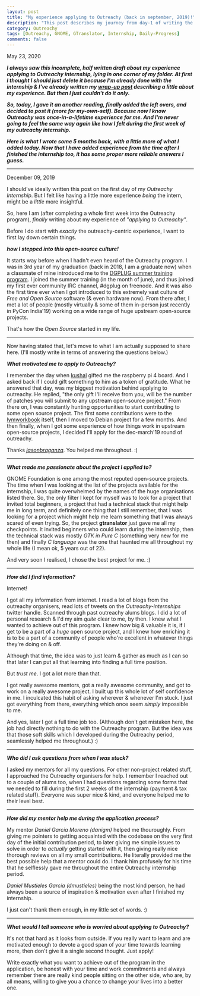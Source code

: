 ```yaml
---
layout: post
title: "My experience applying to Outreachy (back in september, 2019)!"
description: "This post describes my journey from day-1 of writing the initial application to right now me actually being an Outreachy intern."
category: Outreachy
tags: [Outreachy, GNOME, GTranslator, Internship, Daily-Progress]
comments: false
---
```


May 23, 2020

***I always saw this incomplete, half written draft about my experience applying to Outreachy internship, lying in one corner of my folder. At first I thought I should just delete it because I'm already done with the internship & I've already written my [wrap-up post](https://priyankasaggu11929.github.io/outreachy/2020/03/03/Outreachy-final-post.html) describing a little about my experience. But then I just couldn't do it only.*** <!-- break -->

***So, today, I gave it an another reading, finally added the left overs, and decided to post it (more for my-own-self). Because now I know Outreachy was once-in-a-lifetime experience for me. And I'm never going to feel the same way again like how I felt during the first week of my outreachy internship.***

***Here is what I wrote some 5 months back, with a little more of what I added today. Now that I have added experience from the time after I finished the internship too, it has some proper more reliable answers I guess.***

---

December 09, 2019

I should've ideally written this post on the first day of my *Outreachy Internship*. But I felt like having a little more experience *being* the intern, might be a *little* more insightful.

So, here I am (after completing a whole first week into the Outreachy program), *finally* writing about my experience of *"applying to Outreachy"*. 

Before I do start with *exactly* the outreachy-centric experience, I want to first lay down certain things. 

***how I stepped into this open-source culture!***

It starts way before when I hadn't even heard of the Outreachy program. I was in 3rd year of my graduation (back in 2018, I am a graduate now) when a classmate of mine introduced me to the [DGPLUG summer training program](https://dgplug.org/archive/). I joined the summer training (in the month of june), and thus joined my first ever community IRC channel, #dgplug on freenode. And it was also the first time ever when I got introduced to this extremely vast culture of *Free and Open Source* software (& even hardware now). From there after, I met a lot of people (mostly virtually & some of them in-person just recently in PyCon India'19) working on a wide range of huge upstream open-source projects. 

That's how the *Open Source* started in my life.

---

Now having stated that, let's move to what I am actually supposed to share here. (I'll mostly write in terms of answering the questions below.)


***What motivated me to apply to Outreachy?***

I remember the day when [kushal](https://kushaldas.in) gifted me the raspberry pi 4 board. And I asked back if I could gift something to him as a token of gratitude. What he answered that day, was my biggest motivation behind applying to outreachy. He replied, "the only gift I'll receive from you, will be the number of patches you will submit to any upstream open-source project." From there on, I was constantly hunting opportunities to start contributing to some open source project. The first some contributions were to the [lymworkbook](https://github.com/kushaldas/lymworkbook) itself, then I moved to Debian project for a few months. And then finally, when I got some experience of how things work in upstream open-source projects, I decided I'll apply for the dec-march'19 round of outreachy.


Thanks *[jasonbraganza](www.mjbraganza.com)*. You helped me throughout. :)

---

***What made me passionate about the project I applied to?***

 GNOME Foundation is one among the most reputed open-source projects. The time when I was looking at the list of the projects available for the internship, I was quite overwhelmed by the names of the huge organisations listed there. So, the only filter I kept for myself was to look for a project that invited total beginners, a project that had a technical stack that might help me in long term, and definitely one thing that I still remember, that I was looking for a project which might help me learn something that I was always scared of even trying. So, the project **gtranslator** just gave me all my checkpoints. It invited beginners who could learn during the internship, then the technical stack was mostly *GTK in Pure C* (something very new for me then) and finally *C language* was the one that haunted me all throughout my whole life (I mean ok, 5 years out of 22).

And very soon I realised, I chose the best project for me. :)

---

***How did I find information?***

Internet!

I got all my information from internet. I read a lot of blogs from the outreachy organisers, read lots of tweets on the *Outreachy-internships* twitter handle. Scanned through past outreachy alums blogs. I did a lot of personal research & I'd my aim *quite* clear to me, by then. I knew what I wanted to achieve out of this program. I knew how big & valuable it is, if I get to be a part of a *huge* open source project, and I knew how enriching it is to be a part of a community of people who're excellent in whatever things they're doing on & off.

Although that time, the idea was to just learn & gather as much as I can so that later I can put all that learning into finding a full time position.

But *trust me*. I got a lot more than that. 

I got really awesome mentors, got a really awesome community, and got to work on a really awesome project. I built up this whole lot of self confidence in me. I inculcated this habit of asking wherever & whenever I'm stuck. I just got everything from there, everything which once seem *simply* impossible to me.

And yes, later I got a full time job too. (Although don't get mistaken here, the job had directly nothing to do with the Outreachy program. But the idea was that those soft skills which I developed during the Outreachy period, seamlessly helped me throughout.) :)

---

***Who did I ask questions from when I was stuck?***

I asked my mentors for all my questions. For other non-project related stuff, I approached the Outreachy organisers for help. I remember I reached out to a couple of alums too, when I had questions regarding some forms that we needed to fill during the first 2 weeks of the internship (payment & tax related stuff). Everyone was super nice & kind, and everyone helped me to their level best.

---

***How did my mentor help me during the application process?***

My mentor *Daniel Garcia Moreno (danigm)* helped me thouroughly. From giving me pointers to getting acquainted with the codebase on the very first day of the initial contribution period, to later giving me simple issues to solve in order to *actually* getting started with it, then giving really nice thorough reviews on all my small contributions. He literally provided me the best possible help that a mentor could do. I thank him profusely for his time that he selflessly gave me throughout the entire Outreachy internship period. 

*Daniel Mustieles García (dmustieles)* being the most kind person, he had always been a source of inspiration & motivation even after I finished my internship.

I just can't thank them enough, in my little set of words. :)

---

***What would I tell someone who is worried about applying to Outreachy?***

It's not that hard as it looks from outside. If you really want to learn and are motivated enough to devote a good span of your time towards learning more, then don't give it a single second thought. Just apply!

Write exactly what you want to achieve out of the program in the application, be honest with your time and work commitments and always remember there are really kind people sitting on the other side, who are, by all means, willing to give you a chance to change your lives into a better one.
